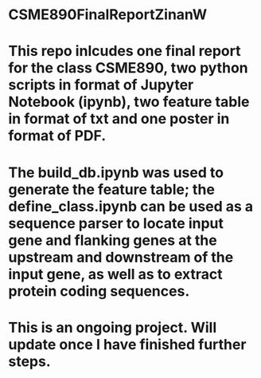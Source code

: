 # CSME890FinalReportZinanW

# This repo inlcudes one final report for the class CSME890, two python scripts in format of Jupyter Notebook (ipynb), two feature table in format of txt and one poster in format of PDF. 

# The build_db.ipynb was used to generate the feature table; the define_class.ipynb can be used as a sequence parser to locate   input gene and flanking genes at the upstream and downstream of the input gene, as well as to extract protein coding           sequences.

# This is an ongoing project. Will update once I have finished further steps. 
